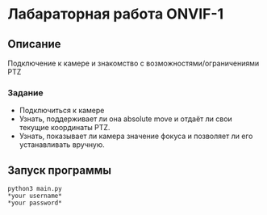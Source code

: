 # Лабараторная работа ONVIF-1
## Описание
Подключение к камере и знакомство с возможностями/ограничениями PTZ
### Задание
* Подключиться к камере
* Узнать, поддерживает ли она absolute move и отдаёт ли свои текущие координаты PTZ.
* Узнать, показывает ли камера значение фокуса и позволяет ли его устанавливать вручную.

## Запуск программы
```
python3 main.py
*your username*
*your password*
```
